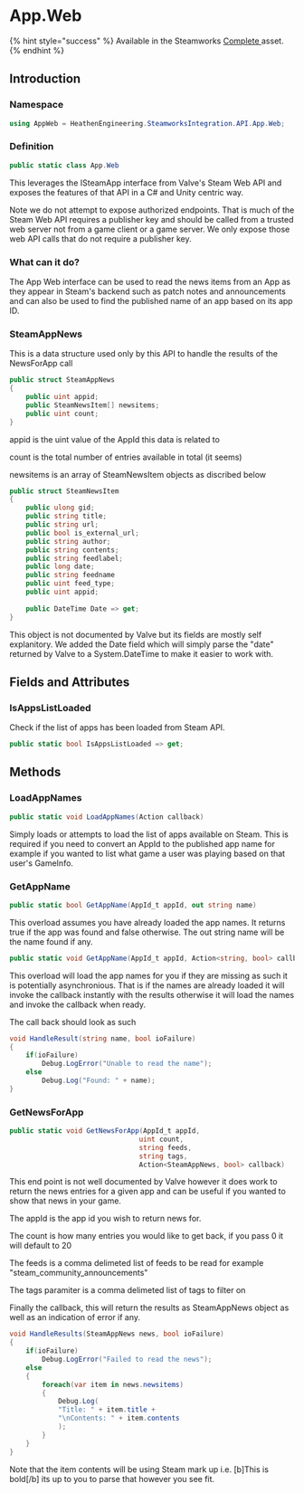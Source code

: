 # App.Web

{% hint style="success" %}
Available in the Steamworks [Complete ](https://assetstore.unity.com/packages/tools/integration/steamworks-v2-complete-190316)asset.
{% endhint %}

## Introduction

### Namespace

```csharp
using AppWeb = HeathenEngineering.SteamworksIntegration.API.App.Web;
```

### Definition

```csharp
public static class App.Web
```

This leverages the ISteamApp interface from Valve's Steam Web API and exposes the features of that API in a C# and Unity centric way.

Note we do not attempt to expose authorized endpoints. That is much of the Steam Web API requires a publisher key and should be called from a trusted web server not from a game client or a game server. We only expose those web API calls that do not require a publisher key.

### What can it do?

The App Web interface can be used to read the news items from an App as they appear in Steam's backend such as patch notes and announcements and can also be used to find the published name of an app based on its app ID.

### SteamAppNews

This is a data structure used only by this API to handle the results of the NewsForApp call

```csharp
public struct SteamAppNews
{
    public uint appid;
    public SteamNewsItem[] newsitems;
    public uint count;
}
```

appid is the uint value of the AppId this data is related to

count is the total number of entries available in total (it seems)

newsitems is an array of SteamNewsItem objects as discribed below

```csharp
public struct SteamNewsItem
{
    public ulong gid;
    public string title;
    public string url;
    public bool is_external_url;
    public string author;
    public string contents;
    public string feedlabel;
    public long date;
    public string feedname
    public uint feed_type;
    public uint appid;
    
    public DateTime Date => get;
}
```

This object is not documented by Valve but its fields are mostly self explanitory. We added the Date field which will simply parse the "date" returned by Valve to a System.DateTime to make it easier to work with.



## Fields and Attributes

### IsAppsListLoaded

Check if the list of apps has been loaded from Steam API.

```csharp
public static bool IsAppsListLoaded => get;
```

## Methods

### LoadAppNames

```csharp
public static void LoadAppNames(Action callback)
```

Simply loads or attempts to load the list of apps available on Steam. This is required if you need to convert an AppId to the published app name for example if you wanted to list what game a user was playing based on that user's GameInfo.

### GetAppName

```csharp
public static bool GetAppName(AppId_t appId, out string name)
```

This overload assumes you have already loaded the app names. It returns true if the app was found and false otherwise. The out string name will be the name found if any.

```csharp
public static void GetAppName(AppId_t appId, Action<string, bool> callback)
```

This overload will load the app names for you if they are missing as such it is potentially asynchronious. That is if the names are already loaded it will invoke the callback instantly with the results otherwise it will load the names and invoke the callback when ready.

The call back should look as such

```csharp
void HandleResult(string name, bool ioFailure)
{
    if(ioFailure)
        Debug.LogError("Unable to read the name");
    else
        Debug.Log("Found: " + name);
}
```

### GetNewsForApp

```csharp
public static void GetNewsForApp(AppId_t appId, 
                                uint count, 
                                string feeds, 
                                string tags, 
                                Action<SteamAppNews, bool> callback)
```

This end point is not well documented by Valve however it does work to return the news entries for a given app and can be useful if you wanted to show that news in your game.

The appId is the app id you wish to return news for.

The count is how many entries you would like to get back, if you pass 0 it will default to 20

The feeds is a comma delimeted list of feeds to be read for example "steam\_community\_announcements"

The tags paramiter is a comma delimeted list of tags to filter on

Finally the callback, this will return the results as SteamAppNews object as well as an indication of error if any.

```csharp
void HandleResults(SteamAppNews news, bool ioFailure)
{
    if(ioFailure)
        Debug.LogError("Failed to read the news");
    else
    {
        foreach(var item in news.newsitems)
        {
            Debug.Log(
            "Title: " + item.title + 
            "\nContents: " + item.contents
            );
        }
    }
}
```

Note that the item contents will be using Steam mark up i.e. \[b]This is bold\[/b] its up to you to parse that however you see fit.
